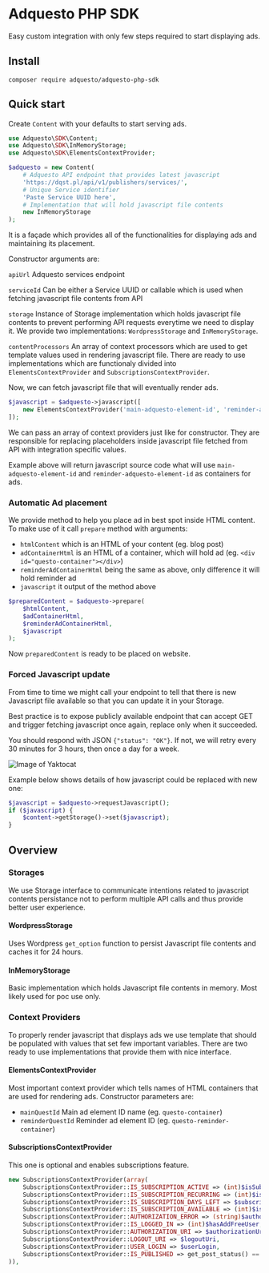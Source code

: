 # Adquesto PHP SDK

Easy custom integration with only few steps required to start displaying ads.

## Install

`composer require adquesto/adquesto-php-sdk`

## Quick start

Create `Content` with your defaults to start serving ads.

```php
use Adquesto\SDK\Content;
use Adquesto\SDK\InMemoryStorage;
use Adquesto\SDK\ElementsContextProvider;

$adquesto = new Content(
    # Adquesto API endpoint that provides latest javascript
    'https://dqst.pl/api/v1/publishers/services/',
    # Unique Service identifier
    'Paste Service UUID here',
    # Implementation that will hold javascript file contents
    new InMemoryStorage
);
```

It is a façade which provides all of the functionalities for displaying ads and maintaining its placement.

Constructor arguments are:

`apiUrl` Adquesto services endpoint

`serviceId` Can be either a Service UUID or callable which is used when fetching javascript file contents from API

`storage` Instance of Storage implementation which holds javascript file contents to prevent performing API requests everytime we need to display it.
We provide two implementations: `WordpressStorage` and `InMemoryStorage`.

`contentProcessors` An array of context processors which are used to get template values used in rendering javascript file.
There are ready to use implementations which are functionaly divided into `ElementsContextProvider` and `SubscriptionsContextProvider`.

Now, we can fetch javascript file that will eventually render ads.

```php
$javascript = $adquesto->javascript([
    new ElementsContextProvider('main-adquesto-element-id', 'reminder-adquesto-element-id'),
]);
```

We can pass an array of context providers just like for constructor. They are
responsible for replacing placeholders inside javascript file fetched from API with
integration specific values.

Example above will return javascript source code what will use `main-adquesto-element-id` and `reminder-adquesto-element-id` as containers for ads.

### Automatic Ad placement

We provide method to help you place ad in best spot inside HTML content. To make use of it call `prepare` method with arguments:

* `htmlContent` which is an HTML of your content (eg. blog post)
* `adContainerHtml` is an HTML of a container, which will hold ad (eg. `<div id="questo-container"></div>`)
* `reminderAdContainerHtml` being the same as above, only difference it will hold reminder ad
*  `javascript` it output of the method above

```php
$preparedContent = $adquesto->prepare(
    $htmlContent,
    $adContainerHtml,
    $reminderAdContainerHtml,
    $javascript
);
```

Now `preparedContent` is ready to be placed on website.

### Forced Javascript update

From time to time we might call your endpoint to tell that there is new Javascript file available so that you can update it in your Storage.

Best practice is to expose publicly available endpoint that can accept GET and trigger fetching javascript once again, replace only when it succeeded.

You should respond with JSON `{"status": "OK"}`. If not, we will retry every 30 minutes for 3 hours, then once a day for a week.

![Image of Yaktocat](https://www.websequencediagrams.com/cgi-bin/cdraw?lz=dGl0bGUgSmF2YXNjcmlwdCBmb3JjZSB1cGRhdGUgcHJvY2VkdXJlCgpBZHF1ZXN0by0-SW50ZWdyYXRpb246IEdFVCAveW91ci0ALQYtZW5kcG9pbnQKIyBub3RlIHJpZ2h0IG9mIEJhY2tlbmQ6IFJlYWRlciBVVUlEIGlzIGdlbmVyYXRlZAoAIg4AWg1JbnZhbGkAgQ8FU3RvcmFnZQoAfAstPgCBFggAgQsGbmV3AIFICwCBIxlOABkOAGQbU2F2ZSBpdCBpbgB2CQBoGFJlc3BvbmQgd2l0aCBKU09OIHN0YXR1cyBPSwCBWwZsZWYAggsFAIEpCklmIG5vdCwgd2Ugd2lsbCByZXRyeQoKI0Jyb3dzZXItPgACBzogTmV4dCBnZXQgcgCCPgZyZQCDEAUKIwCCXA8AKAhVc2UgZGlzayBjYWNoZQBGDQCDBghHZXQgUXVlc3QAgSwGACQFZACDGAwK&s=patent)

Example below shows details of how javascript could be replaced with new one:

```php
$javascript = $adquesto->requestJavascript();
if ($javascript) {
    $content->getStorage()->set($javascript);
}
```

## Overview

### Storages

We use Storage interface to communicate intentions related to javascript contents persistance not to perform multiple API calls and thus provide better user experience.

#### WordpressStorage

Uses Wordpress `get_option` function to persist Javascript file contents and caches it for 24 hours.

#### InMemoryStorage

Basic implementation which holds Javascript file contents in memory. Most likely used for poc use only.

### Context Providers

To properly render javascript that displays ads we use template that should be populated with values that set few important variables. There are two ready to use implementations that provide them with nice interface.

#### ElementsContextProvider

Most important context provider which tells names of HTML containers that are used for rendering ads. Constructor parameters are:

* `mainQuestId` Main ad element ID name (eg. `questo-container`)
* `reminderQuestId` Reminder ad element ID (eg. `questo-reminder-container`)

#### SubscriptionsContextProvider

This one is optional and enables subscriptions feature.

```php
new SubscriptionsContextProvider(array(
    SubscriptionsContextProvider::IS_SUBSCRIPTION_ACTIVE => (int)$isSubscriptionActive,
    SubscriptionsContextProvider::IS_SUBSCRIPTION_RECURRING => (int)$isSubscriptionRecurring,
    SubscriptionsContextProvider::IS_SUBSCRIPTION_DAYS_LEFT => $subscriptionDaysLeft,
    SubscriptionsContextProvider::IS_SUBSCRIPTION_AVAILABLE => (int)$isSubscriptionAvailable,
    SubscriptionsContextProvider::AUTHORIZATION_ERROR => (string)$authorizationError,
    SubscriptionsContextProvider::IS_LOGGED_IN => (int)$hasAddFreeUser,
    SubscriptionsContextProvider::AUTHORIZATION_URI => $authorizationUri,
    SubscriptionsContextProvider::LOGOUT_URI => $logoutUri,
    SubscriptionsContextProvider::USER_LOGIN => $userLogin,
    SubscriptionsContextProvider::IS_PUBLISHED => get_post_status() == 'publish',
)),
```

